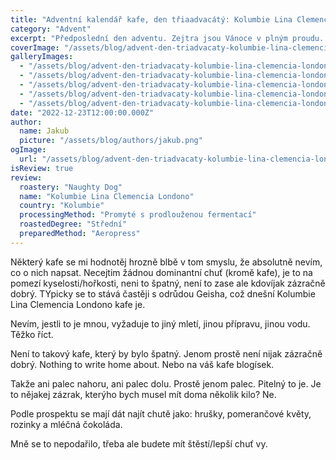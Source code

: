 ```yaml
---
title: "Adventní kalendář kafe, den třiaadvacátý: Kolumbie Lina Clemencia Londono"
category: "Advent"
excerpt: "Předposlední den adventu. Zejtra jsou Vánoce v plným proudu. Takovýho shonu (pokud jste měli shon), takovýho stresu (pokud jste měli stres). Pak to nakonec skončí jednou večeří a je to. Totéž by se dalo zřejmě říct celkově o životě. Nicméně pro nás se nic zatím nemění, protože adventní kávovej maraton ještě stále pokračuje, nejsme v cíli, třebaže skoro. So close, yet so far. Takže jako bylo předposlední adventní kafe?"
coverImage: "/assets/blog/advent-den-triadvacaty-kolumbie-lina-clemencia-londono/cover.jpg"
galleryImages:
  - "/assets/blog/advent-den-triadvacaty-kolumbie-lina-clemencia-londono/cover.jpg"
  - "/assets/blog/advent-den-triadvacaty-kolumbie-lina-clemencia-londono/1.jpg"
  - "/assets/blog/advent-den-triadvacaty-kolumbie-lina-clemencia-londono/2.jpg"
  - "/assets/blog/advent-den-triadvacaty-kolumbie-lina-clemencia-londono/3.jpg"
  - "/assets/blog/advent-den-triadvacaty-kolumbie-lina-clemencia-londono/4.jpg"
date: "2022-12-23T12:00:00.000Z"
author:
  name: Jakub
  picture: "/assets/blog/authors/jakub.png"
ogImage:
  url: "/assets/blog/advent-den-triadvacaty-kolumbie-lina-clemencia-londono/cover.jpg"
isReview: true
review:
  roastery: "Naughty Dog"
  name: "Kolumbie Lina Clemencia Londono"
  country: "Kolumbie"
  processingMethod: "Promyté s prodlouženou fermentací"
  roastedDegree: "Střední"
  preparedMethod: "Aeropress"
---
```


Některý kafe se mi hodnotěj hrozně blbě v tom smyslu, že absolutně nevím, co o nich napsat. Necejtim žádnou dominantní chuť (kromě kafe), je to na pomezí kyselosti/hořkosti, neni to špatný, není to zase ale kdovíjak zázračně dobrý. TYpicky se to stává častěji s odrůdou Geisha, což dnešní Kolumbie Lina Clemencia Londono kafe je.

Nevím, jestli to je mnou, vyžaduje to jiný mletí, jinou přípravu, jinou vodu. Těžko říct.

Není to takový kafe, který by bylo špatný. Jenom prostě není nijak zázračně dobrý. Nothing to write home about. Nebo na váš kafe blogísek.

Takže ani palec nahoru, ani palec dolu. Prostě jenom palec. Pitelný to je. Je to nějakej zázrak, kterýho bych musel mít doma několik kilo? Ne.

Podle prospektu se mají dát najít chutě jako: hrušky, pomerančové květy, rozinky a mléčná čokoláda.

Mně se to nepodařilo, třeba ale budete mít štěstí/lepší chuť vy.

